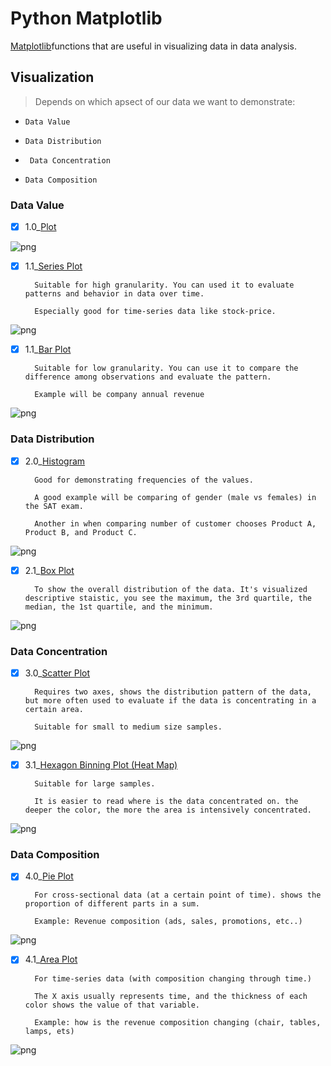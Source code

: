 # Python Matplotlib

[Matplotlib](https://github.com/CFerraren/Python-Matplotlib/blob/master/0.1_Matplotlib.ipynb)functions that are useful in visualizing data in data analysis.

## Visualization

> Depends  on which apsect of our data we want to demonstrate:

*  `` Data Value ``

*  `` Data Distribution ``

*  `` Data Concentration``

*  `` Data Composition ``





### Data Value

- [x] 1.0_[Plot](https://github.com/CFerraren/Python-Matplotlib/blob/master/1.0_Plot.ipynb)


![png](Resources/pltsave/plot.png)


- [x] 1.1_[Series Plot](https://github.com/CFerraren/Python-Matplotlib/blob/master/1.1_Series%20Plot.ipynb)
        
        
        Suitable for high granularity. You can used it to evaluate patterns and behavior in data over time.
        
        Especially good for time-series data like stock-price.
        
![png](Resources/pltsave/series_plot.png)


- [x] 1.1_[Bar Plot](https://github.com/CFerraren/Python-Matplotlib/blob/master/1.2_Bar%20Plot.ipynb)

        Suitable for low granularity. You can use it to compare the difference among observations and evaluate the pattern.
        
        Example will be company annual revenue

        
![png](Resources/pltsave/barplot.png)




### Data Distribution

- [x] 2.0_[Histogram](https://github.com/CFerraren/Python-Matplotlib/blob/master/2.0_Histogram.ipynb)
        
        Good for demonstrating frequencies of the values.
        
        A good example will be comparing of gender (male vs females) in the SAT exam.
        
        Another in when comparing number of customer chooses Product A, Product B, and Product C.
        
        
![png](Resources/pltsave/histogram.png)


        
- [x] 2.1_[Box Plot](https://github.com/CFerraren/Python-Matplotlib/blob/master/2.1_Box%20Plot.ipynb)
        
        To show the overall distribution of the data. It's visualized descriptive staistic, you see the maximum, the 3rd quartile, the median, the 1st quartile, and the minimum.
        

        
![png](Resources/pltsave/boxplot.png)



### Data Concentration

- [x] 3.0_[Scatter Plot](https://github.com/CFerraren/Python-Matplotlib/blob/master/3.0_Scatter%20Plot.ipynb)
        
        Requires two axes, shows the distribution pattern of the data, but more often used to evaluate if the data is concentrating in a certain area.
        
        Suitable for small to medium size samples.
        
        
![png](Resources/pltsave/scatter_plot.png)


        
- [x] 3.1_[Hexagon Binning Plot (Heat Map)](https://github.com/CFerraren/Python-Matplotlib/blob/master/3.1_Heat%20Map.ipynb)
        
        Suitable for large samples.
        
        It is easier to read where is the data concentrated on. the deeper the color, the more the area is intensively concentrated.
        
        
![png](Resources/pltsave/heatMap.png)


        

### Data Composition

- [x] 4.0_[Pie Plot](https://github.com/CFerraren/Python-Matplotlib/blob/master/4.0_Pie%20Plot.ipynb)
        
        For cross-sectional data (at a certain point of time). shows the proportion of different parts in a sum. 
        
        Example: Revenue composition (ads, sales, promotions, etc..)

        
![png](Resources/pltsave/pieplot.png)



        
- [x] 4.1_[Area Plot](https://github.com/CFerraren/Python-Matplotlib/blob/master/4.1_Area%20Plot.ipynb)
        
        For time-series data (with composition changing through time.)
        
        The X axis usually represents time, and the thickness of each color shows the value of that variable. 
        
        Example: how is the revenue composition changing (chair, tables, lamps, ets)
        
        
![png](Resources/pltsave/areaplot.png)


       
        